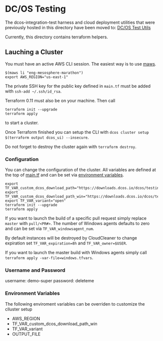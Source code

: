 # DC/OS Testing

The dcos-integration-test harness and cloud deployment utilities that were previously hosted in this directory have been moved to: [DC/OS Test Utils](https://github.com/mesosphere/dcos-test-utils)

Currently, this directory contains terraform helpers.

## Lauching a Cluster

You must have an active AWS CLI session. The easiest way is to use [maws](https://github.com/mesosphere/maws).

```
$(maws li "eng-mesosphere-marathon")
export AWS_REGION="us-east-1"
```

The private SSH key for the public key defined in `main.tf` must be added with `ssh-add ~/.ssh/id_rsa`.

Terraform 0.11 must also be on your machine. Then call

```
terraform init --upgrade
terraform apply
```

to start a cluster.

Once Terraform finished you can setup the CLI with `dcos cluster setup $(terraform output dcos_ui) --insecure`.

Do not forget to destroy the cluster again with `terraform destroy`.

### Configuration

You can change the configuration of the cluster. All variables are defined at the top of [main.tf](main.tf) and can be
set via [environment variables](https://www.terraform.io/docs/configuration-0-11/variables.html#environment-variables).

```
export TF_VAR_custom_dcos_download_path="https://downloads.dcos.io/dcos/testing/master/dcos_generate_config.sh"
export TF_VAR_custom_dcos_download_path_win="https://downloads.dcos.io/dcos/testing/master/windows/dcos_generate_config_win.sh"
export TF_VAR_variant="open"
terraform init --upgrade
terraform apply
```

If you want to launch the build of a specific pull request simply replace `master` with `pull/<PR#>`. The number of
Windows agents defaults to zero and can be set via `TF_VAR_windowsagent_num`.

By default instances will be destroyed by CloudCleaner to change expiration set `TF_VAR_expiration=8h` and `TF_VAR_owner=$USER`.

If you want to launch the master build with Windows agents simply call `terraform apply -var-file=windows.tfvars`.

### Username and Password

username: demo-super
password: deleteme

### Environment Variables

The following enviroment variables can be overriden to customize the clluster setup

* AWS_REGION
* TF_VAR_custom_dcos_download_path_win
* TF_VAR_variant
* OUTPUT_FILE

